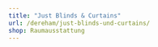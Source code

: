```yaml
---
title: "Just Blinds & Curtains"
url: /dereham/just-blinds-und-curtains/
shop: Raumausstattung
---
```

